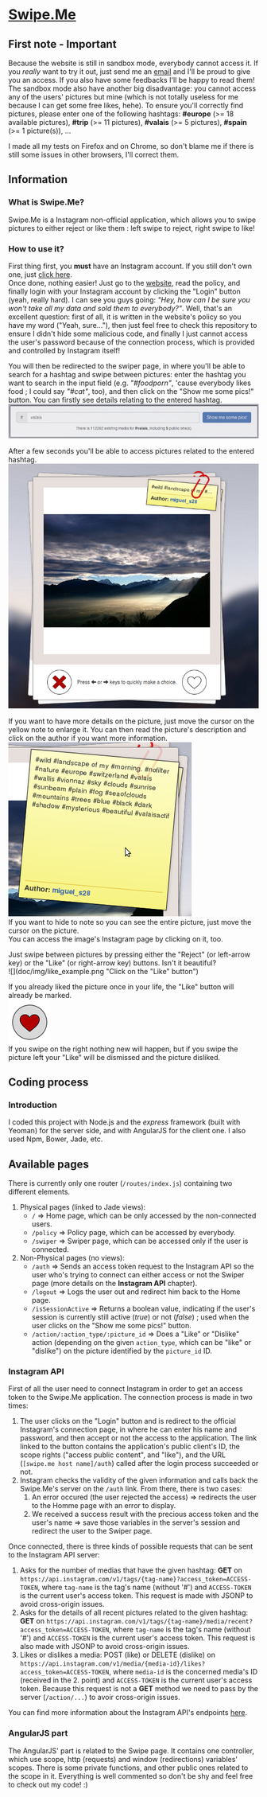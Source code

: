 # [Swipe.Me](https://github.com/edri/Swipe.Me)

## First note - Important
Because the website is still in sandbox mode, everybody cannot access it. If you *really* want to try it out, just send me an [email](mailto:miguel.santamaria@heig-vd.ch) and I'll be proud to give you an access. If you also have some feedbacks I'll be happy to read them!
The sandbox mode also have another big disadvantage: you cannot access any of the users' pictures but mine (which is not totally useless for me because I can get some free likes, hehe). To ensure you'll correctly find pictures, please enter one of the following hashtags: **#europe** (>= 18 available pictures), **#trip** (>= 11 pictures), **#valais** (>= 5 pictures), **#spain** (>= 1 picture(s)), ...

I made all my tests on Firefox and on Chrome, so don't blame me if there is still some issues in other browsers, I'll correct them.

## Information

### What is Swipe.Me?
Swipe.Me is a Instagram non-official application, which allows you to swipe pictures to either reject or like them : left swipe to reject, right swipe to like!

### How to use it?
First thing first, you **must** have an Instagram account. If you still don't own one, just [click here](https://www.instagram.com/).  
Once done, nothing easier! Just go to the [website](http://swipe-me.herokuapp.com/), read the policy, and finally login with your Instagram account by clicking the "Login" button (yeah, really hard).
I can see you guys going: *"Hey, how can I be sure you won't take all my data and sold them to everybody?"*. Well, that's an excellent question: first of all, it is written in the website's policy so you have my word ("Yeah, sure..."), then just feel free to check this repository to ensure I didn't hide some malicious code, and finally I just cannot access the user's password because of the connection process, which is provided and controlled by Instagram itself!

You will then be redirected to the swiper page, in where you'll be able to search for a hashtag and swipe between pictures: enter the hashtag you want to search in the input field (e.g. *"#foodporn"*, 'cause everybody likes food ; I could say *"#cat"*, too), and then click on the "Show me some pics!" button. You can firstly see details relating to the entered hashtag.  
![](doc/img/hashtag_details.png "Here you can see the details relating to a hashtag")

After a few seconds you'll be able to access pictures related to the entered hashtag.  
![](doc/img/picture_example.png "Here is an example for the #valais hashtag")

If you want to have more details on the picture, just move the cursor on the yellow note to enlarge it. You can then read the picture's description and click on the author if you want more information.  
![](doc/img/note_enlargement.png "Enlarge the picture's note by moving the cursor on it")  
If you want to hide to note so you can see the entire picture, just move the cursor on the picture.  
You can access the image's Instagram page by clicking on it, too.

Just swipe between pictures by pressing either the "Reject" (or left-arrow key) or the "Like" (or right-arrow key) buttons. Isn't it beautiful?  
![](doc/img/like_example.png "Click on the "Like" button")

If you already liked the picture once in your life, the "Like" button will already be marked.  
![](doc/img/picture_already_liked.png "Picture already liked")  
If you swipe on the right nothing new will happen, but if you swipe the picture left your "Like" will be dismissed and the picture disliked.

## Coding process

### Introduction
I coded this project with Node.js and the *express* framework (built with Yeoman) for the server side, and with AngularJS for the client one. I also used Npm, Bower, Jade, etc.

## Available pages
There is currently only one router (`/routes/index.js`) containing two different elements.

1. Physical pages (linked to Jade views):
    * `/` => Home page, which can be only accessed by the non-connected users.
    * `/policy` => Policy page, which can be accessed by everybody.
    * `/swiper` => Swiper page, which can be accessed only if the user is connected.
2. Non-Physical pages (no views):
    * `/auth` => Sends an access token request to the Instagram API so the user who's trying to connect can either access or not the Swiper page (more details on the **Instagram API** chapter).
    * `/logout` => Logs the user out and redirect him back to the Home page.
    * `/isSessionActive` => Returns a boolean value, indicating if the user's session is currently still active (*true*) or not (*false*) ; used when the user clicks on the "Show me some pics!" button.
    * `/action/:action_type/:picture_id` => Does a "Like" or "Dislike" action (depending on the given `action_type`, which can be "like" or "dislike") on the picture identified by the `picture_id` ID.

### Instagram API
First of all the user need to connect Instagram in order to get an access token to the Swipe.Me application. The connection process is made in two times:
1. The user clicks on the "Login" button and is redirect to the official Instagram's connection page, in where he can enter his name and password, and then accept or not the access to the application. The link linked to the button contains the application's public client's ID, the scope rights ("access public content", and "like"), and the URL (`[swipe.me host name]/auth`) called after the login process succeeded or not.
2. Instagram checks the validity of the given information and calls back the Swipe.Me's server on the `/auth` link. From there, there is two cases:
    1. An error occured (the user rejected the access) => redirects the user to the Homme page with an error to display.
    2. We received a success result with the precious access token and the user's name => save those variables in the server's session and redirect the user to the Swiper page.

Once connected, there is three kinds of possible requests that can be sent to the Instagram API server:
1. Asks for the number of medias that have the given hashtag: **GET** on `https://api.instagram.com/v1/tags/{tag-name}?access_token=ACCESS-TOKEN`, where `tag-name` is the tag's name (without '#') and `ACCESS-TOKEN` is the current user's access token. This request is made with JSONP to avoid cross-origin issues.
2. Asks for the details of all recent pictures related to the given hashtag: **GET** on `https://api.instagram.com/v1/tags/{tag-name}/media/recent?access_token=ACCESS-TOKEN`, where `tag-name` is the tag's name (without '#') and `ACCESS-TOKEN` is the current user's access token. This request is also made with JSONP to avoid cross-origin issues.
3. Likes or dislikes a media: POST (like) or DELETE (dislike) on `https://api.instagram.com/v1/media/{media-id}/likes?access_token=ACCESS-TOKEN`, where `media-id` is the concerned media's ID (received in the 2. point) and `ACCESS-TOKEN` is the current user's access token. Because this request is not a **GET** method we need to pass by the server (`/action/...`) to avoir cross-origin issues.

You can find more information about the Instagram API's endpoints [here](https://www.instagram.com/developer/endpoints/).

### AngularJS part
The AngularJS' part is related to the Swipe page. It contains one controller, which use scope, http (requests) and window (redirections) variables' scopes. There is some private functions, and other public ones related to the scope in it. Everything is well commented so don't be shy and feel free to check out my code! :)  
